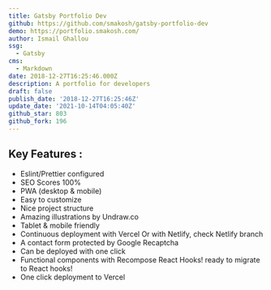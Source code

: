 ```yaml
---
title: Gatsby Portfolio Dev
github: https://github.com/smakosh/gatsby-portfolio-dev
demo: https://portfolio.smakosh.com/
author: Ismail Ghallou
ssg:
  - Gatsby
cms:
  - Markdown
date: 2018-12-27T16:25:46.000Z
description: A portfolio for developers
draft: false
publish_date: '2018-12-27T16:25:46Z'
update_date: '2021-10-14T04:05:40Z'
github_star: 803
github_fork: 196
---
```


## Key Features :

- Eslint/Prettier configured
- SEO Scores 100%
- PWA (desktop & mobile)
- Easy to customize
- Nice project structure
- Amazing illustrations by Undraw.co
- Tablet & mobile friendly
- Continuous deployment with Vercel Or with Netlify, check Netlify branch
- A contact form protected by Google Recaptcha
- Can be deployed with one click
- Functional components with Recompose React Hooks! ready to migrate to React hooks!
- One click deployment to Vercel
